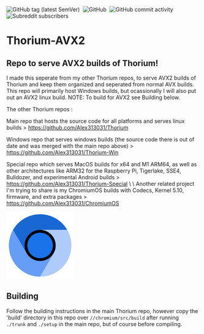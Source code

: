 ![GitHub tag (latest SemVer)](https://img.shields.io/github/v/tag/alex313031/thorium-avx2?label=Version%3A) &nbsp;![GitHub](https://img.shields.io/github/license/alex313031/thorium?color=green&label=License%3A) &nbsp;![GitHub commit activity](https://img.shields.io/github/commit-activity/w/alex313031/thorium-avx2?color=blueviolet&label=Commit%20Activity%3A) &nbsp;![Subreddit subscribers](https://img.shields.io/reddit/subreddit-subscribers/ChromiumBrowser?style=social)

# Thorium-AVX2
## Repo to serve AVX2 builds of Thorium!

I made this seperate from my other Thorium repos, to serve AVX2 builds of Thorium and keep them organized and seperated from normal AVX builds.
This repo will primarily host Windows builds, but ocassionally I will also put out an AVX2 linux build. NOTE: To build for AVX2 see Building below.

The other Thorium repos :

Main repo that hosts the source code for all platforms and serves linux builds > https://github.com/Alex313031/Thorium

Windows repo that serves windows builds (the source code there is out of date and was merged with the main repo above) > https://github.com/Alex313031/Thorium-Win

Special repo which serves MacOS builds for x64 and M1 ARM64, as well as other architectures like ARM32 for the Raspberry Pi, Tigerlake, SSE4, Bulldozer, and experimental Android builds > https://github.com/Alex313031/Thorium-Special
 \ 
 \ 
Another related project I'm trying to share is my ChromiumOS builds with Codecs, Kernel 5.10, firmware, and extra packages > https://github.com/Alex313031/ChromiumOS

<img src="https://github.com/Alex313031/Thorium-AVX2/blob/main/SmallLogo.png">

## Building
Follow the building instructions in the main Thorium repo, however copy the 'build' directory in this repo over `//chromium/src/build` after running `./trunk` and `./setup` in the main repo, but of course before compiling.
